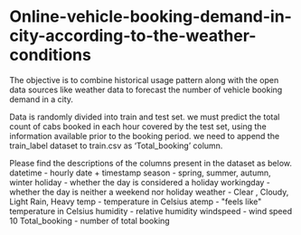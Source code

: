 # Online-vehicle-booking-demand-in-city-according-to-the-weather-conditions
The objective is to combine historical usage pattern along with the open data sources like weather data to forecast the number of vehicle booking demand in a city. 

Data is randomly divided into train and test set. we must predict the total count of cabs booked in each hour covered by the test set, using the information available prior to the booking period. we need to append the train_label dataset to train.csv as ‘Total_booking’ column.

Please find the descriptions of the columns present in the dataset as below.
datetime - hourly date + timestamp
season - spring, summer, autumn, winter
holiday - whether the day is considered a holiday
workingday - whether the day is neither a weekend nor holiday
weather - Clear , Cloudy, Light Rain, Heavy
temp - temperature in Celsius
atemp - "feels like" temperature in Celsius
humidity - relative humidity
windspeed - wind speed 10 Total_booking - number of total booking
